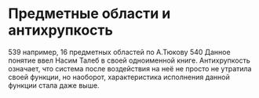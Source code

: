 # Предметные области и антихрупкость

539 например, 16 предметных областей по А.Тюкову
540 Данное понятие ввел Насим Талеб в своей одноименной книге. Антихрупкость означает, что система после воздействия на неё не просто не утратила своей функции, но наоборот, характеристика исполнения данной функции стала даже выше.
